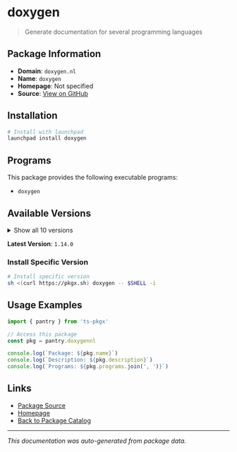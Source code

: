 # doxygen

> Generate documentation for several programming languages

## Package Information

- **Domain**: `doxygen.nl`
- **Name**: `doxygen`
- **Homepage**: Not specified
- **Source**: [View on GitHub](https://github.com/pkgxdev/pantry/tree/main/projects/doxygen.nl/package.yml)

## Installation

```bash
# Install with launchpad
launchpad install doxygen
```

## Programs

This package provides the following executable programs:

- `doxygen`

## Available Versions

<details>
<summary>Show all 10 versions</summary>

- `1.14.0`, `1.13.2`, `1.13.1`, `1.13.0`, `1.12.0`
- `1.11.0`, `1.10.0`, `1.9.8`, `1.9.7`, `1.9.6`

</details>

**Latest Version**: `1.14.0`

### Install Specific Version

```bash
# Install specific version
sh <(curl https://pkgx.sh) doxygen -- $SHELL -i
```

## Usage Examples

```typescript
import { pantry } from 'ts-pkgx'

// Access this package
const pkg = pantry.doxygennl

console.log(`Package: ${pkg.name}`)
console.log(`Description: ${pkg.description}`)
console.log(`Programs: ${pkg.programs.join(', ')}`)
```

## Links

- [Package Source](https://github.com/pkgxdev/pantry/tree/main/projects/doxygen.nl/package.yml)
- [Homepage](#)
- [Back to Package Catalog](../package-catalog.md)

---

*This documentation was auto-generated from package data.*
